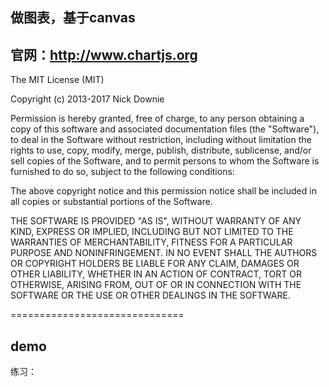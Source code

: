## 做图表，基于canvas
## 官网：http://www.chartjs.org


The MIT License (MIT)

Copyright (c) 2013-2017 Nick Downie

Permission is hereby granted, free of charge, to any person obtaining a copy of this software and associated documentation files (the "Software"), to deal in the Software without restriction, including without limitation the rights to use, copy, modify, merge, publish, distribute, sublicense, and/or sell copies of the Software, and to permit persons to whom the Software is furnished to do so, subject to the following conditions:

The above copyright notice and this permission notice shall be included in all copies or substantial portions of the Software.

THE SOFTWARE IS PROVIDED "AS IS", WITHOUT WARRANTY OF ANY KIND, EXPRESS OR IMPLIED, INCLUDING BUT NOT LIMITED TO THE WARRANTIES OF MERCHANTABILITY, FITNESS FOR A PARTICULAR PURPOSE AND NONINFRINGEMENT. IN NO EVENT SHALL THE AUTHORS OR COPYRIGHT HOLDERS BE LIABLE FOR ANY CLAIM, DAMAGES OR OTHER LIABILITY, WHETHER IN AN ACTION OF CONTRACT, TORT OR OTHERWISE, ARISING FROM, OUT OF OR IN CONNECTION WITH THE SOFTWARE OR THE USE OR OTHER DEALINGS IN THE SOFTWARE.


==============================
## demo
练习：
		<canvas id="cvs"></canvas>
		<script src="Chart.min.js" type="text/javascript" charset="utf-8"></script>
		<script type="text/javascript">
			var ctx = cvs.getContext('2d')
//			var ctx = document.getElementById("cvs");  和上面等效，但只能用于chart中
			var myChart = new Chart(ctx, {
				type: 'radar',   数据的展现形式，更多见githup
				data: {
					labels: ["Red", "Blue", "Yellow", "Green", "Purple", "Orange"],
					datasets: [{
						label: '# of Votes',
						data: [12, 19, 3, 5, 2, 3],
						backgroundColor: [
							'rgba(255, 99, 132, 0.2)',
							'rgba(54, 162, 235, 0.2)',
							'rgba(255, 206, 86, 0.2)',
							'rgba(75, 192, 192, 0.2)',
							'rgba(153, 102, 255, 0.2)',
							'rgba(255, 159, 64, 0.2)'
						],
						borderColor: [
							'rgba(255,99,132,1)',
							'rgba(54, 162, 235, 1)',
							'rgba(255, 206, 86, 1)',
							'rgba(75, 192, 192, 1)',
							'rgba(153, 102, 255, 1)',
							'rgba(255, 159, 64, 1)'
						],
						borderWidth: 1
					}]
				},
				options: {
					scales: {
						yAxes: [{ticks: {beginAtZero: true}}]  
// beginAtZero ：
true：是y轴从0开始
false：默认值，从指定数据开始，不一定为0
					}
				}
			});	</script>
			
			
